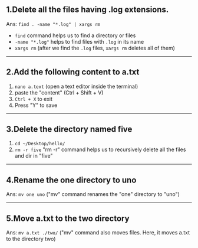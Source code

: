 ## 1.Delete all the files having .log extensions.
Ans: `find . -name "*.log" | xargs rm`
- `find` command helps us to find a directory or files
- `-name "*.log"` helps to find files with `.log` in its name
- `xargs rm` (after we find the `.log` files, `xargs rm` deletes all of them)

------------------------------------------------------------------
## 2.Add the following content to a.txt
1. `nano a.text`  (open a text editor inside the terminal)
2.  paste the "content" (Ctrl + Shift + V)
3.  `Ctrl + X` to exit
4.  Press "Y" to save

------------------------------------------------------------------
## 3.Delete the directory named five
1. `cd ~/Desktop/hello/`
2. `rm -r five`   "rm -r" command helps us to recursively delete all the files and dir in "five"
     

------------------------------------------------------------------
## 4.Rename the one directory to uno
Ans: `mv one uno`  ("mv" command renames the "one" directory to "uno")

------------------------------------------------------------------
## 5.Move a.txt to the two directory
Ans: `mv a.txt ./two/` ("mv" command also moves files. Here, it moves a.txt to the directory two)







